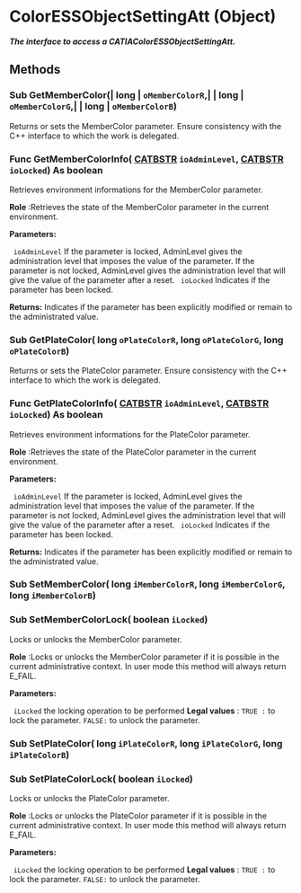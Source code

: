 # ColorESSObjectSettingAtt (Object)

**_The interface to access a CATIAColorESSObjectSettingAtt._**

## Methods

### Sub **GetMemberColor**(| long | `oMemberColorR`,| | long | `oMemberColorG`,| | long | `oMemberColorB`)

   Returns or sets the MemberColor parameter.  Ensure consistency with the C++ interface to which the work is delegated.  
### Func **GetMemberColorInfo**( [CATBSTR](../System/typedef_CATBSTR_8129.md)  `ioAdminLevel`,  [CATBSTR](../System/typedef_CATBSTR_8129.md)  `ioLocked`) As boolean

   Retrieves environment informations for the MemberColor parameter.

**Role** :Retrieves the state of the MemberColor parameter in the current environment.

**Parameters:**

` ioAdminLevel`
If the parameter is locked, AdminLevel gives the administration level that imposes the value of the parameter.
If the parameter is not locked, AdminLevel gives the administration level that will give the value of the parameter after a reset.
` ioLocked`      Indicates if the parameter has been locked.

**Returns:**      Indicates if the parameter has been explicitly modified or remain to the administrated value.  
### Sub **GetPlateColor**( long  `oPlateColorR`,  long  `oPlateColorG`,  long  `oPlateColorB`)

   Returns or sets the PlateColor parameter.  Ensure consistency with the C++ interface to which the work is delegated.  
### Func **GetPlateColorInfo**( [CATBSTR](../System/typedef_CATBSTR_8129.md)  `ioAdminLevel`,  [CATBSTR](../System/typedef_CATBSTR_8129.md)  `ioLocked`) As boolean

   Retrieves environment informations for the PlateColor parameter.

**Role** :Retrieves the state of the PlateColor parameter in the current environment.

**Parameters:**

` ioAdminLevel`
If the parameter is locked, AdminLevel gives the administration level that imposes the value of the parameter.
If the parameter is not locked, AdminLevel gives the administration level that will give the value of the parameter after a reset.
` ioLocked`      Indicates if the parameter has been locked.

**Returns:**      Indicates if the parameter has been explicitly modified or remain to the administrated value.  
### Sub **SetMemberColor**( long  `iMemberColorR`,  long  `iMemberColorG`,  long  `iMemberColorB`)

### Sub **SetMemberColorLock**( boolean  `iLocked`)

   Locks or unlocks the MemberColor parameter.

**Role** :Locks or unlocks the MemberColor parameter if it is possible in the current administrative context. In user mode this method will always return E_FAIL.

**Parameters:**

` iLocked`      the locking operation to be performed **Legal values** :
`TRUE :` to lock the parameter.
`FALSE:` to unlock the parameter.

### Sub **SetPlateColor**( long  `iPlateColorR`,  long  `iPlateColorG`,  long  `iPlateColorB`)

### Sub **SetPlateColorLock**( boolean  `iLocked`)

   Locks or unlocks the PlateColor parameter.

**Role** :Locks or unlocks the PlateColor parameter if it is possible in the current administrative context. In user mode this method will always return E_FAIL.

**Parameters:**

` iLocked`      the locking operation to be performed **Legal values** :
`TRUE :` to lock the parameter.
`FALSE:` to unlock the parameter.
